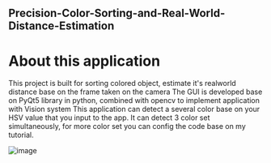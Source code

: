 ## Precision-Color-Sorting-and-Real-World-Distance-Estimation
# About this application
This project is built for sorting colored object, estimate it's realworld distance base on the frame taken on the camera
The GUI is developed base on PyQt5 library in python, combined with opencv to implement application with Vision system
This application can detect a several color base on your HSV value that you input to the app.
It can detect 3 color set simultaneously, for more color set you can config the code base on my tutorial.

![image](https://github.com/phamhduc/Precision-Color-Sorting-and-Real-World-Distance-Estimation/assets/101264143/69b567db-a831-4e71-b87d-d3568d3b5eb3)





